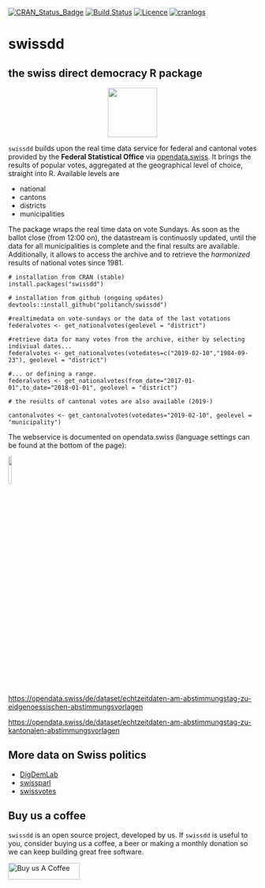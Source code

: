 [![CRAN_Status_Badge](http://www.r-pkg.org/badges/version/swissdd)](https://cran.r-project.org/package=swissdd)
[![Build Status](https://travis-ci.org/politanch/swissdd.svg?branch=master)](https://travis-ci.org/politanch/swissdd/)
[![Licence](https://img.shields.io/badge/licence-GPL--2-blue.svg)](https://www.gnu.org/licenses/gpl-2.0.en.html)
[![cranlogs](https://cranlogs.r-pkg.org/badges/grand-total/swissdd)](http://cran.rstudio.com/web/packages/swissdd/index.html)

# swissdd

## the swiss direct democracy R package
<p align="center">
<img src="https://github.com/politanch/swissdd/blob/master/docs/swissdd_sticker.png" alt="" width="100"/>
</p>

`swissdd` builds upon the real time data service for federal and cantonal votes provided by the __Federal Statistical Office__ via [opendata.swiss](https://opendata.swiss/de/). It brings the results of popular votes, aggregated at the geographical level of choice, straight into R. Available levels are 

* national
* cantons
* districts
* municipalities

The package wraps the real time data on vote Sundays. As soon as the ballot close (from 12:00 on), the datastream is continuosly updated, until the data for all municipalities is complete and the final results are available. Additionally, it allows to access the archive and to retrieve the *harmonized* results of national votes since 1981.

```
# installation from CRAN (stable)
install.packages("swissdd")

# installation from github (ongoing updates)
devtools::install_github("politanch/swissdd")

#realtimedata on vote-sundays or the data of the last votations
federalvotes <- get_nationalvotes(geolevel = "district")

#retrieve data for many votes from the archive, either by selecting indiviual dates...
federalvotes <- get_nationalvotes(votedates=c("2019-02-10","1984-09-23"), geolevel = "district")

#... or defining a range.
federalvotes <- get_nationalvotes(from_date="2017-01-01",to_date="2018-01-01", geolevel = "district")

# the results of cantonal votes are also available (2019-)

cantonalvotes <- get_cantonalvotes(votedates="2019-02-10", geolevel = "municipality")

```

The webservice is documented on opendata.swiss (language settings can be found at the bottom of the page):

<img src="https://handbook.opendata.swiss/images/terms_by-ask.svg" alt="" width="12%"/>

https://opendata.swiss/de/dataset/echtzeitdaten-am-abstimmungstag-zu-eidgenoessischen-abstimmungsvorlagen

https://opendata.swiss/de/dataset/echtzeitdaten-am-abstimmungstag-zu-kantonalen-abstimmungsvorlagen

## More data on Swiss politics 
- [DigDemLab](https://digdemlab.io/)  
- [swissparl](https://github.com/zumbov2/swissparl)
- [swissvotes](https://swissvotes.ch/)

## Buy us a coffee

`swissdd` is an open source project, developed by us. If `swissdd` is useful to you, consider buying us a coffee, a beer or making a monthly donation so we can keep building great free software.


<a href="https://www.buymeacoffee.com/politanch" target="_blank"><img src="https://cdn.buymeacoffee.com/buttons/arial-orange.png" alt="Buy us A Coffee" style="height: 34px !important;width: 144.6667px !important;" ></a>



